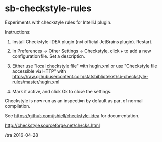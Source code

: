 # sb-checkstyle-rules

Experiments with checkstyle rules for IntelliJ plugin.

Instructions:

1) Install Checkstyle-IDEA plugin (not official JetBrains plugin). Restart.

2) In Preferences -> Other Settings -> Checkstyle, click + to add a
   new configuration file.  Set a description.

3) Either use "local checkstyle file" with hugin.xml or use
   "Checkstyle file accessible via HTTP" with 
   https://raw.githubusercontent.com/statsbiblioteket/sb-checkstyle-rules/master/hugin.xml

4) Mark it active, and click Ok to close the settings.

Checkstyle is now run as an inspection by default as part of normal compilation.

See https://github.com/jshiell/checkstyle-idea for documentation.

http://checkstyle.sourceforge.net/checks.html


/tra 2016-04-28
